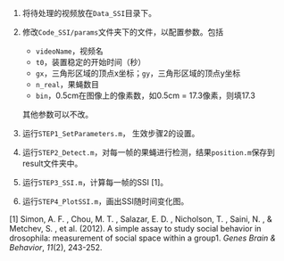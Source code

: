 1. 将待处理的视频放在`Data_SSI`目录下。

2. 修改`Code_SSI/params`文件夹下的文件，以配置参数。包括

   - `videoName`，视频名
   - `t0`，装置稳定的开始时间（秒）
   - `gx`，三角形区域的顶点x坐标；`gy`，三角形区域的顶点y坐标
   - `n_real`，果蝇数目
   - `bin`，0.5cm在图像上的像素数，如0.5cm = 17.3像素，则填17.3

   其他参数可以不改。

3. 运行`STEP1_SetParameters.m`， 生效步骤2的设置。

4. 运行`STEP2_Detect.m`，对每一帧的果蝇进行检测，结果`position.m`保存到result文件夹中。

5. 运行`STEP3_SSI.m`，计算每一帧的SSI [1]。

6. 运行`STEP4_PlotSSI.m`，画出SSI随时间变化图。

[1] Simon, A. F. , Chou, M. T. , Salazar, E. D. , Nicholson, T. , Saini, N. , & Metchev, S. , et al. (2012). A simple assay to study social behavior in drosophila: measurement of social space within a group1. *Genes Brain & Behavior*, *11*(2), 243-252. 